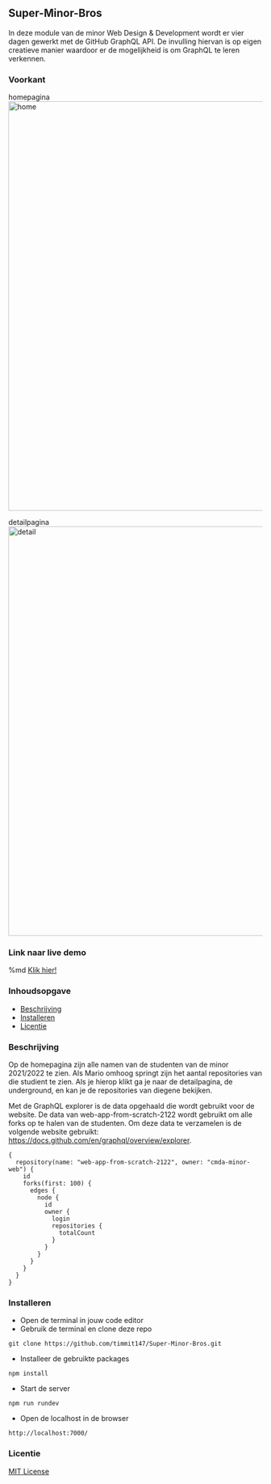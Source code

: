 ## Super-Minor-Bros
In deze module van de minor Web Design & Development wordt er vier dagen gewerkt met de GitHub GraphQL API. De invulling hiervan is op eigen creatieve manier waardoor er de mogelijkheid is om GraphQL te leren verkennen.

### Voorkant
homepagina <br/>
<img width="810" alt="home" src="https://user-images.githubusercontent.com/99180082/163374083-d34a0676-bc81-4d86-a007-317489a3f242.png">

detailpagina <br/>
<img width="810" alt="detail" src="https://user-images.githubusercontent.com/99180082/163374320-3e31e869-e466-4954-8526-a61e150bb25c.png">

### Link naar live demo
%md <a href="https://super-minor-bros.herokuapp.com/" target="_blank">Klik hier!</a>

### Inhoudsopgave 

* [Beschrijving](https://github.com/timmit147/Super-Minor-Bros#beschrijving)
* [Installeren](https://github.com/timmit147/Super-Minor-Bros#installeren)
* [Licentie](https://github.com/timmit147/Super-Minor-Bros#licentie)

### Beschrijving
Op de homepagina zijn alle namen van de studenten van de minor 2021/2022 te zien. Als Mario omhoog springt zijn het aantal repositories van die studient te zien. Als je hierop klikt ga je naar de detailpagina, de underground, en kan je de repositories van diegene bekijken.

Met de GraphQL explorer is de data opgehaald die wordt gebruikt voor de website. De data van web-app-from-scratch-2122 wordt gebruikt om alle forks op te halen van de studenten. Om deze data te verzamelen is de volgende website gebruikt: https://docs.github.com/en/graphql/overview/explorer.

```
{
  repository(name: "web-app-from-scratch-2122", owner: "cmda-minor-web") {
    id
    forks(first: 100) {
      edges {
        node {
          id
          owner {
            login
            repositories {
              totalCount
            }
          }
        }
      }
    }
  }
}
```

### Installeren
- Open de terminal in jouw code editor 
- Gebruik de terminal en clone deze repo 
```
git clone https://github.com/timmit147/Super-Minor-Bros.git
```
- Installeer de gebruikte packages
```
npm install
```
- Start de server
```
npm run rundev
```
- Open de localhost in de browser
```
http://localhost:7000/
```

### Licentie
[MIT License](LICENSE)
